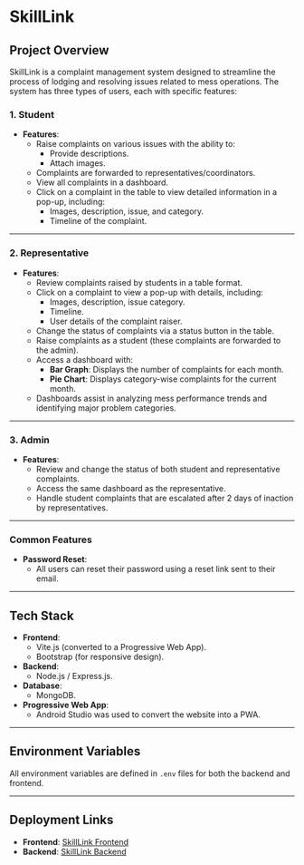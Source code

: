 # **SkillLink**

## **Project Overview**

SkillLink is a complaint management system designed to streamline the process of lodging and resolving issues related to mess operations. The system has three types of users, each with specific features:

### **1. Student**
- **Features**:
  - Raise complaints on various issues with the ability to:
    - Provide descriptions.
    - Attach images.
  - Complaints are forwarded to representatives/coordinators.
  - View all complaints in a dashboard.
  - Click on a complaint in the table to view detailed information in a pop-up, including:
    - Images, description, issue, and category.
    - Timeline of the complaint.

---

### **2. Representative**
- **Features**:
  - Review complaints raised by students in a table format.
  - Click on a complaint to view a pop-up with details, including:
    - Images, description, issue category.
    - Timeline.
    - User details of the complaint raiser.
  - Change the status of complaints via a status button in the table.
  - Raise complaints as a student (these complaints are forwarded to the admin).
  - Access a dashboard with:
    - **Bar Graph**: Displays the number of complaints for each month.
    - **Pie Chart**: Displays category-wise complaints for the current month.
  - Dashboards assist in analyzing mess performance trends and identifying major problem categories.

---

### **3. Admin**
- **Features**:
  - Review and change the status of both student and representative complaints.
  - Access the same dashboard as the representative.
  - Handle student complaints that are escalated after 2 days of inaction by representatives.

---

### **Common Features**
- **Password Reset**:
  - All users can reset their password using a reset link sent to their email.

---

## **Tech Stack**
- **Frontend**:
  - Vite.js (converted to a Progressive Web App).
  - Bootstrap (for responsive design).
- **Backend**:
  - Node.js / Express.js.
- **Database**:
  - MongoDB.
- **Progressive Web App**:
  - Android Studio was used to convert the website into a PWA.

---

## **Environment Variables**
All environment variables are defined in `.env` files for both the backend and frontend.

---

## **Deployment Links**
- **Frontend**: [SkillLink Frontend](https://mess-monetering.vercel.app/)
- **Backend**: [SkillLink Backend](https://messmonetering-production.up.railway.app/)
